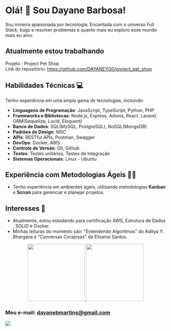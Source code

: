# Olá! 👋 Sou Dayane Barbosa!

Sou mineira apaixonada por tecnologia. Encantada com o universo Full Stack, bugs e resolver problemas e quanto mais eu exploro esse mundo mais eu amo.

## Atualmente estou trabalhando 

Projeto : Project Pet Shop  
Link do repositório: https://github.com/DAYANE1130/project_pet_shop

## Habilidades Técnicas 💻

Tenho experiência em uma ampla gama de tecnologias, incluindo:

- **Linguagens de Programação**: JavaScript, TypeScript, Python, PHP
- **Frameworks e Bibliotecas**: Node.js, Express, Adonis, React, Laravel, ORM(Sequelize, Lucid, Eloquent)
- **Banco de Dados**: SQL(MySQL, PostgreSQL), NoSQL(MongoDB)
- **Padrões de Design**: MSC
- **APIs**: RESTful APIs, Postman, Swagger
- **DevOps**: Docker, AWS
- **Controle de Versão**: Git, Github
- **Testes**: Testes unitários, Testes de Integração
- **Sistemas Operacionais**: Linux - Ubuntu

## Experiência com Metodologias Ágeis 🏃‍♀️

- Tenho experiência  em ambientes ágeis, utilizando metodologias **Kanban** e **Scrum** para gerenciar e planejar projetos.

## Interesses 🚀

- Atualmente, estou estudando para certificação AWS, Estrutura de Dados , SOLID e Docker.
- Minhas leituras do momento são: "Entendendo Algoritmos" do Aditya Y. Bhargava e "Conversas Corajosas" da Elisama Santos.







<div align="center">
  <a href="https://github.com/DAYANE1130">
    <img height="180em" src="https://github-readme-stats.vercel.app/api?username=dayane1130&show_icons=true&theme=dracula&include_all_commits=true&count_private=true"/>
    <img height="180em" src="https://github-readme-stats.vercel.app/api/top-langs/?username=dayane1130&layout=compact&langs_count=7&theme=dracula"/>
  </a>
</div>


### Meu e-mail: dayanebmartins@gmail.com 

<div> 
  <a href="https://www.linkedin.com/in/barbosa-dayane/" target="_blank"><img src="https://img.shields.io/badge/-LinkedIn-%230077B5?style=for-the-badge&logo=linkedin&logoColor=white" target="_blank"></a> 
</div>
